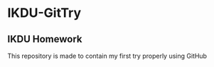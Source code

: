 # IKDU-GitTry
## IKDU Homework
This repository is made to contain my first try properly using GitHub
